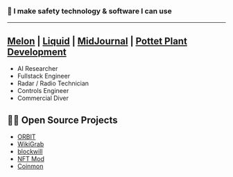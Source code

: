 ### 🐋 I make safety technology & software I can use

 ---
 [Melon](https://www.divemelon.com) | [Liquid](https://www.liquid.cards) | [MidJournal](https://midjournal-three.vercel.app) | [Pottet Plant Development](https://pottedplant.vercel.app)
 ---
 
  + AI Researcher
  + Fullstack Engineer
  + Radar / Radio Technician
  + Controls Engineer
  + Commercial Diver



## 🏃‍♂️ Open Source Projects
  + [ORBIT](https://github.com/newagemob/orbit)
  + [WikiGrab](https://github.com/newagemob/wikigrab)
  + [blockwill](https://github.com/newagemob/blockwill)
  + [NFT Mod](https://github.com/newagemob/nft-mod)
  + [Coinmon](https://github.com/newagemob/coinmon)
